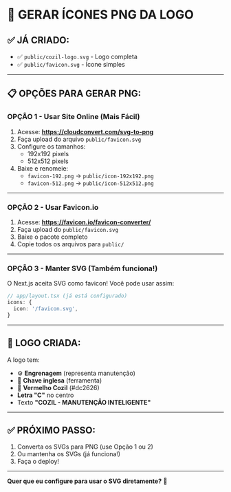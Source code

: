 # 🎨 GERAR ÍCONES PNG DA LOGO

## ✅ JÁ CRIADO:
- ✅ `public/cozil-logo.svg` - Logo completa
- ✅ `public/favicon.svg` - Ícone simples

---

## 📋 OPÇÕES PARA GERAR PNG:

### **OPÇÃO 1 - Usar Site Online (Mais Fácil)**

1. Acesse: **https://cloudconvert.com/svg-to-png**
2. Faça upload do arquivo `public/favicon.svg`
3. Configure os tamanhos:
   - 192x192 pixels
   - 512x512 pixels
4. Baixe e renomeie:
   - `favicon-192.png` → `public/icon-192x192.png`
   - `favicon-512.png` → `public/icon-512x512.png`

---

### **OPÇÃO 2 - Usar Favicon.io**

1. Acesse: **https://favicon.io/favicon-converter/**
2. Faça upload do `public/favicon.svg`
3. Baixe o pacote completo
4. Copie todos os arquivos para `public/`

---

### **OPÇÃO 3 - Manter SVG (Também funciona!)**

O Next.js aceita SVG como favicon! Você pode usar assim:

```typescript
// app/layout.tsx (já está configurado)
icons: {
  icon: '/favicon.svg',
}
```

---

## 🎨 LOGO CRIADA:

A logo tem:
- ⚙️ **Engrenagem** (representa manutenção)
- 🔧 **Chave inglesa** (ferramenta)
- 🔴 **Vermelho Cozil** (#dc2626)
- **Letra "C"** no centro
- Texto **"COZIL - MANUTENÇÃO INTELIGENTE"**

---

## ✅ PRÓXIMO PASSO:

1. Converta os SVGs para PNG (use Opção 1 ou 2)
2. Ou mantenha os SVGs (já funciona!)
3. Faça o deploy!

---

**Quer que eu configure para usar o SVG diretamente?** 🚀

